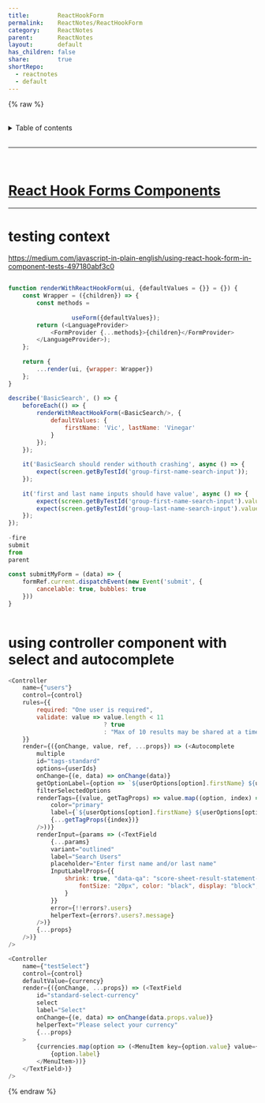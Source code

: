 ```yaml
---
title:        ReactHookForm      
permalink:    ReactNotes/ReactHookForm      
category:     ReactNotes      
parent:       ReactNotes      
layout:       default      
has_children: false      
share:        true      
shortRepo:      
  - reactnotes      
  - default                
---
```

    
{% raw %}      
<br/>    
    
<details markdown="block">                      
<summary>                      
Table of contents                      
</summary>                      
{: .text-delta }                      
1. TOC                      
{:toc}                      
</details>                      
    
<br/>                      
    
***                      
    
<br/>      
    
# [React Hook Forms Components](https://github.com/14paxton/ReactHookFormDynamicComponents)    
    
      
---
    
# testing context    
    
<https://medium.com/javascript-in-plain-english/using-react-hook-form-in-component-tests-497180abf3c0>    
    
```javascript      
      
function renderWithReactHookForm(ui, {defaultValues = {}} = {}) {      
    const Wrapper = ({children}) => {      
        const methods =      
      
                  useForm({defaultValues});      
        return (<LanguageProvider>      
            <FormProvider {...methods}>{children}</FormProvider>      
        </LanguageProvider>);      
    };      
      
    return {      
        ...render(ui, {wrapper: Wrapper})      
    };      
}      
      
describe('BasicSearch', () => {      
    beforeEach(() => {      
        renderWithReactHookForm(<BasicSearch/>, {      
            defaultValues: {      
                firstName: 'Vic', lastName: 'Vinegar'      
            }      
        });      
    });      
      
    it('BasicSearch should render withouth crashing', async () => {      
        expect(screen.getByTestId('group-first-name-search-input'));      
    });      
      
    it('first and last name inputs should have value', async () => {      
        expect(screen.getByTestId('group-first-name-search-input').value).toEqual('Vic');      
        expect(screen.getByTestId('group-last-name-search-input').value).toEqual('Vinegar');      
    });      
});      
      
-fire      
submit      
from      
parent      
      
const submitMyForm = (data) => {      
    formRef.current.dispatchEvent(new Event('submit', {      
        cancelable: true, bubbles: true      
    }))      
}      
      
```      
    
# using controller component with select and autocomplete    
    
```javascript      
<Controller      
    name={"users"}      
    control={control}      
    rules={{      
        required: "One user is required",      
        validate: value => value.length < 11      
                           ? true      
                           : "Max of 10 results may be shared at a time. "      
    }}      
    render={({onChange, value, ref, ...props}) => (<Autocomplete      
        multiple      
        id="tags-standard"      
        options={userIds}      
        onChange={(e, data) => onChange(data)}      
        getOptionLabel={option => `${userOptions[option].firstName} ${userOptions[option].lastName}`}      
        filterSelectedOptions      
        renderTags={(value, getTagProps) => value.map((option, index) => (<Chip      
            color="primary"      
            label={`${userOptions[option].firstName} ${userOptions[option].lastName}`}      
            {...getTagProps({index})}      
        />))}      
        renderInput={params => (<TextField      
            {...params}      
            variant="outlined"      
            label="Search Users"      
            placeholder="Enter first name and/or last name"      
            InputLabelProps={{      
                shrink: true, "data-qa": "score-sheet-result-statement-label", style: {      
                    fontSize: "20px", color: "black", display: "block", fontFamily: "Open Sans, sans-serif", fontWeight: 700      
                }      
            }}      
            error={!!errors?.users}      
            helperText={errors?.users?.message}      
        />)}      
        {...props}      
    />)}      
/>      
```      
    
```javascript      
<Controller      
    name={"testSelect"}      
    control={control}      
    defaultValue={currency}      
    render={({onChange, ...props}) => (<TextField      
        id="standard-select-currency"      
        select      
        label="Select"      
        onChange={(e, data) => onChange(data.props.value)}      
        helperText="Please select your currency"      
        {...props}      
    >      
        {currencies.map(option => (<MenuItem key={option.value} value={option.value}>      
            {option.label}      
        </MenuItem>))}      
    </TextField>)}      
/>      
```      
    
{% endraw %}